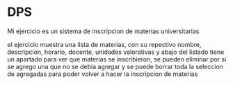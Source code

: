 # DPS

Mi ejercicio es un sistema de inscripcion de materias universitarias 

el ejercicio muestra una lista de materias, con su repectivo nombre, descripcion, horario, docente, unidades valorativas y abajo del listado tiene un apartado para ver que materias se inscribieron, se pueden eliminar por si se agrego una que no se debia agregar y se puede borrar toda la seleccion de agregadas para poder volver a hacer la inscripcion de materias
